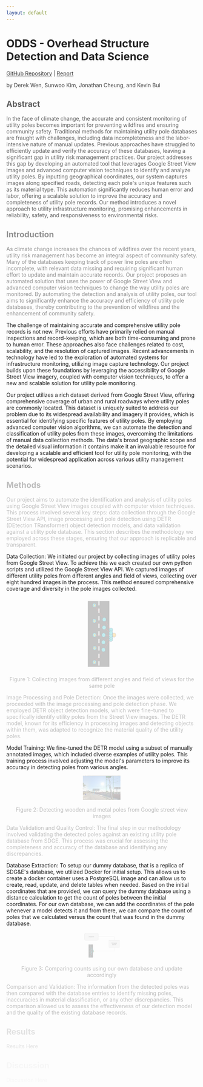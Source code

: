 ```yaml
---
layout: default
---
```


<style>
@keyframes fadeIn {
    from { opacity: 0; }
    to { opacity: 1; }
}

.fade-in-text-1, .fade-in-text-2, .fade-in-text-3, .fade-in-text-4, 
.fade-in-text-5, .fade-in-text-6, .fade-in-text-7, .fade-in-text-8 {
    opacity: 0;
    animation: fadeIn 2s ease-in-out forwards;
}

.fade-in-text-2 {
    animation-delay: 0.25s;
}

.fade-in-text-3 {
    animation-delay: 0.5s;
}

.fade-in-text-4 {
    animation-delay: 0.75s;
}

.fade-in-text-5 {
    animation-delay: 1s;
}

.fade-in-text-6 {
    animation-delay: 1.25s;
}

.fade-in-text-7 {
    animation-delay: 1.5s;
}

.fade-in-text-8 {
    animation-delay: 1.75s;
}
</style>

<h1 class="fade-in-text-1">ODDS - Overhead Structure Detection and Data Science</h1>
<p class="fade-in-text-2"><a href="https://github.com/jcheung4/DSC180B">GitHub Repository</a> | <a href="https://github.com/jcheung4/DSC180B">Report</a></p>
<p class="fade-in-text-2">by Derek Wen, Sunwoo Kim, Jonathan Cheung, and Kevin Bui</p>

<h2 class="fade-in-text-3">Abstract</h2>
<p class="fade-in-text-3">
In the face of climate change, the accurate and consistent monitoring of utility poles becomes important for preventing wildfires and ensuring community safety. Traditional methods for maintaining utility pole databases are fraught with challenges, including data incompleteness and the labor-intensive nature of manual updates. Previous approaches have struggled to efficiently update and verify the accuracy of these databases, leaving a significant gap in utility risk management practices. Our project addresses this gap by developing an automated tool that leverages Google Street View images and advanced computer vision techniques to identify and analyze utility poles. By inputting geographical coordinates, our system captures images along specified roads, detecting each pole's unique features such as its material type. This automation significantly reduces human error and labor, offering a scalable solution to improve the accuracy and completeness of utility pole records. Our method introduces a novel approach to utility infrastructure monitoring, promising enhancements in reliability, safety, and responsiveness to environmental risks.
</p>

<h2 class="fade-in-text-4">Introduction</h2>
<p class="fade-in-text-4">
As climate change increases the chances of wildfires over the recent years, utility risk management has become an integral aspect of community safety. Many of the databases keeping track of power line poles are often incomplete, with relevant data missing and requiring significant human effort to update and maintain accurate records. Our project proposes an automated solution that uses the power of Google Street View and advanced computer vision techniques to change the way utility poles are monitored. By automating the detection and analysis of utility poles, our tool aims to significantly enhance the accuracy and efficiency of utility pole databases, thereby contributing to the prevention of wildfires and the enhancement of community safety.

The challenge of maintaining accurate and comprehensive utility pole records is not new. Previous efforts have primarily relied on manual inspections and record-keeping, which are both time-consuming and prone to human error. These approaches also face challenges related to cost, scalability, and the resolution of captured images. Recent advancements in technology have led to the exploration of automated systems for infrastructure monitoring, utilizing image capture technology. Our project builds upon these foundations by leveraging the accessibility of Google Street View imagery, coupled with computer vision techniques, to offer a new and scalable solution for utility pole monitoring.

Our project utilizes a rich dataset derived from Google Street View, offering comprehensive coverage of urban and rural roadways where utility poles are commonly located. This dataset is uniquely suited to address our problem due to its widespread availability and imagery it provides, which is essential for identifying specific features of utility poles. By employing advanced computer vision algorithms, we can automate the detection and classification of utility poles from these images, overcoming the limitations of manual data collection methods. The data's broad geographic scope and the detailed visual information it contains make it an invaluable resource for developing a scalable and efficient tool for utility pole monitoring, with the potential for widespread application across various utility management scenarios.
</p>

<h2 class="fade-in-text-5">Methods</h2>
<p class="fade-in-text-5">
Our project aims to automate the identification and analysis of utility poles using Google Street View images coupled with computer vision techniques. This process involved several key steps: data collection through the Google Street View API, image processing and pole detection using DETR (DEtection TRansformer) object detection models, and data validation against a utility pole database. This section describes the methodology we employed across these stages, ensuring that our approach is replicable and transparent.

Data Collection: We initiated our project by collecting images of utility poles from Google Street View. To achieve this we each created our own python scripts and utilized the Google Street View API. We captured images of different utility poles from different angles and field of views, collecting over eight hundred images in the process. This method ensured comprehensive coverage and diversity in the pole images collected.
</p>

<div class="fade-in-text-5" style="text-align:center;">
    <img src="images/street_img_collect.png" alt="Descriptive Alt Text" style="width:20%; max-width:150px;">
    <p>Figure 1: Collecting images from different angles and field of views for the same pole</p>
</div>

<p class="fade-in-text-5">
Image Processing and Pole Detection: Once the images were collected, we proceeded with the image processing and pole detection phase. We employed DETR object detection models, which were fine-tuned to specifically identify utility poles from the Street View images. The DETR model, known for its efficiency in processing images and detecting objects within them, was adapted to recognize the material quality of the utility poles.

Model Training: We fine-tuned the DETR model using a subset of manually annotated images, which included diverse examples of utility poles. This training process involved adjusting the model's parameters to improve its accuracy in detecting poles from various angles.
</p>

<div class="fade-in-text-5" style="text-align:center;">
    <img src="images/dect_samp.png" alt="Descriptive Alt Text" style="width:20%; max-width:150px;">
    <p>Figure 2: Detecting wooden and metal poles from Google street view images</p>
</div>

<p class="fade-in-text-5">
Data Validation and Quality Control: The final step in our methodology involved validating the detected poles against an existing utility pole database from SDGE. This process was crucial for assessing the completeness and accuracy of the database and identifying any discrepancies.

Database Extraction: To setup our dummy database, that is a replica of SDG\&E's database, we utilized Docker for initial setup. This allows us to create a docker container uses a PostgreSQL image and can allow us to create, read, update, and delete tables when needed. Based on the initial coordinates that are provided, we can query the dummy database using a distance calculation to get the count of poles between the initial coordinates. For our own database, we can add the coordinates of the pole whenever a model detects it and from there, we can compare the count of poles that we calculated versus the count that was found in the dummy database. 
</p>

<div class="fade-in-text-5" style="text-align:center;">
    <img src="images/workflow.png" alt="Descriptive Alt Text" style="width:20%; max-width:150px;">
    <p>Figure 3: Comparing counts using our own database and update accordingly</p>
</div>

<p class="fade-in-text-5">
Comparison and Validation: The information from the detected poles was then compared with the database entries to identify missing poles, inaccuracies in material classification, or any other discrepancies. This comparison allowed us to assess the effectiveness of our detection model and the quality of the existing database records.
</p>

<h2 class="fade-in-text-6">Results</h2>
<p class="fade-in-text-6">
Results Here
</p>

<h2 class="fade-in-text-7">Discussion</h2>
<p class="fade-in-text-7">
Discussion Here
</p>

<h2 class="fade-in-text-8">Conclusion</h2>
<p class="fade-in-text-8">
Conclusion Here
</p>

